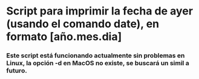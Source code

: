 # Script para imprimir la fecha de ayer (usando el comando date), en formato [año.mes.dia]

### Este script está funcionando actualmente sin problemas en Linux, la opción -d en MacOS no existe, se buscará un simil a futuro.
